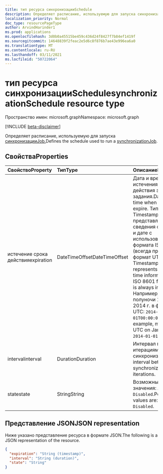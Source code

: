 ```yaml
---
title: тип ресурса синхронизацииSchedule
description: Определяет расписание, используемую для запуска синхронизацииJob.
localization_priority: Normal
doc_type: resourcePageType
author: ArvindHarinder1
ms.prod: applications
ms.openlocfilehash: 3d0b0a45515be459c436d24f8427f7b84ef1419f
ms.sourcegitcommit: 14648839f2feac2e5d6c8f876b7ae43e996ea6a0
ms.translationtype: MT
ms.contentlocale: ru-RU
ms.lasthandoff: 03/11/2021
ms.locfileid: "50722064"
---
```

# <a name="synchronizationschedule-resource-type"></a><span data-ttu-id="526dd-103">тип ресурса синхронизацииSchedule</span><span class="sxs-lookup"><span data-stu-id="526dd-103">synchronizationSchedule resource type</span></span>

<span data-ttu-id="526dd-104">Пространство имен: microsoft.graph</span><span class="sxs-lookup"><span data-stu-id="526dd-104">Namespace: microsoft.graph</span></span>

[!INCLUDE [beta-disclaimer](../../includes/beta-disclaimer.md)]

<span data-ttu-id="526dd-105">Определяет расписание, используемую для запуска [синхронизацииJob.](synchronization-synchronizationjob.md)</span><span class="sxs-lookup"><span data-stu-id="526dd-105">Defines the schedule used to run a [synchronizationJob](synchronization-synchronizationjob.md).</span></span>

## <a name="properties"></a><span data-ttu-id="526dd-106">Свойства</span><span class="sxs-lookup"><span data-stu-id="526dd-106">Properties</span></span>
| <span data-ttu-id="526dd-107">Свойство</span><span class="sxs-lookup"><span data-stu-id="526dd-107">Property</span></span>     | <span data-ttu-id="526dd-108">Тип</span><span class="sxs-lookup"><span data-stu-id="526dd-108">Type</span></span>   |<span data-ttu-id="526dd-109">Описание</span><span class="sxs-lookup"><span data-stu-id="526dd-109">Description</span></span>|
|:---------------|:--------|:----------|
|<span data-ttu-id="526dd-110">истечение срока действия</span><span class="sxs-lookup"><span data-stu-id="526dd-110">expiration</span></span>|<span data-ttu-id="526dd-111">DateTimeOffset</span><span class="sxs-lookup"><span data-stu-id="526dd-111">DateTimeOffset</span></span>|<span data-ttu-id="526dd-112">Дата и время истечения срока действия этого задания.</span><span class="sxs-lookup"><span data-stu-id="526dd-112">Date and time when this job will expire.</span></span> <span data-ttu-id="526dd-113">Тип Timestamp представляет сведения о времени и дате с использованием формата ISO 8601 (всегда применяется формат UTC).</span><span class="sxs-lookup"><span data-stu-id="526dd-113">The Timestamp type represents date and time information using ISO 8601 format and is always in UTC time.</span></span> <span data-ttu-id="526dd-114">Например, значение полуночи 1 января 2014 г. в формате UTC: `2014-01-01T00:00:00Z`.</span><span class="sxs-lookup"><span data-stu-id="526dd-114">For example, midnight UTC on Jan 1, 2014 is `2014-01-01T00:00:00Z`.</span></span>|
|<span data-ttu-id="526dd-115">interval</span><span class="sxs-lookup"><span data-stu-id="526dd-115">interval</span></span>|<span data-ttu-id="526dd-116">Duration</span><span class="sxs-lookup"><span data-stu-id="526dd-116">Duration</span></span>|<span data-ttu-id="526dd-117">Интервал между итерациями синхронизации.</span><span class="sxs-lookup"><span data-stu-id="526dd-117">The interval between synchronization iterations.</span></span>|
|<span data-ttu-id="526dd-118">state</span><span class="sxs-lookup"><span data-stu-id="526dd-118">state</span></span>|<span data-ttu-id="526dd-119">String</span><span class="sxs-lookup"><span data-stu-id="526dd-119">String</span></span>| <span data-ttu-id="526dd-120">Возможные значения: `Active`, `Disabled`.</span><span class="sxs-lookup"><span data-stu-id="526dd-120">Possible values are: `Active`, `Disabled`.</span></span>|

## <a name="json-representation"></a><span data-ttu-id="526dd-121">Представление JSON</span><span class="sxs-lookup"><span data-stu-id="526dd-121">JSON representation</span></span>

<span data-ttu-id="526dd-122">Ниже указано представление ресурса в формате JSON.</span><span class="sxs-lookup"><span data-stu-id="526dd-122">The following is a JSON representation of the resource.</span></span>

<!-- {
  "blockType": "resource",
  "optionalProperties": [

  ],
  "@odata.type": "microsoft.graph.synchronizationSchedule"
}-->

```json
{
  "expiration": "String (timestamp)",
  "interval": "String (duration)",
  "state": "String"
}

```

<!-- uuid: 8fcb5dbc-d5aa-4681-8e31-b001d5168d79
2015-10-25 14:57:30 UTC -->
<!--
{
  "type": "#page.annotation",
  "description": "synchronizationSchedule resource",
  "keywords": "",
  "section": "documentation",
  "tocPath": "",
  "suppressions": []
}
-->


